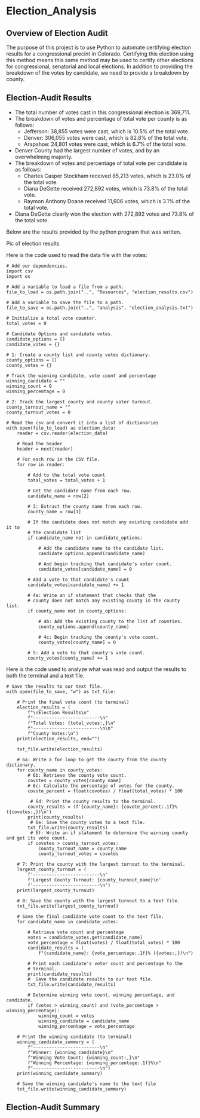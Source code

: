 # Election_Analysis

## Overview of Election Audit

The purpose of this project is to use Python to automate certifying election results for a congressional precint in Colorado.  Certifying this election using this method means this same method may be used to certify other elections for congressional, senatorial and local elections.  In addition to providing the breakdown of the votes by candidate, we need to provide a breakdown by county.

## Election-Audit Results

- The total number of votes cast in this congressional election is 369,711.
- The breakdown of votes and percentage of total vote per county is as follows:
  - Jefferson:  38,855 votes were cast, which is 10.5% of the total vote.
  - Denver:  306,055 votes were cast, which is 82.8% of the total vote.
  - Arapahoe:  24,801 votes were cast, which is 6.7% of the total vote.
- Denver County had the largest number of votes, and by an overwhelming majority.
- The breakdown of votes and percentage of total vote per candidate is as follows:
  - Charles Casper Stockham received 85,213 votes, which is 23.0% of the total vote.
  - Diana DeGette received 272,892 votes, which is 73.8% of the total vote.
  - Raymon Anthony Doane received 11,606 votes, which is 3.1% of the total vote.
- Diana DeGette clearly won the election with 272,892 votes and 73.8% of the total vote.

Below are the results provided by the python program that was written.

Pic of election results

Here is the code used to read the data file with the votes:
```
# Add our dependencies.
import csv
import os

# Add a variable to load a file from a path.
file_to_load = os.path.join("..", "Resources", "election_results.csv")

# Add a variable to save the file to a path.
file_to_save = os.path.join("..", "analysis", "election_analysis.txt")

# Initialize a total vote counter.
total_votes = 0

# Candidate Options and candidate votes.
candidate_options = []
candidate_votes = {}

# 1: Create a county list and county votes dictionary.
county_options = []
county_votes = {}

# Track the winning candidate, vote count and percentage
winning_candidate = ""
winning_count = 0
winning_percentage = 0

# 2: Track the largest county and county voter turnout.
county_turnout_name = ""
county_turnout_votes = 0

# Read the csv and convert it into a list of dictionaries
with open(file_to_load) as election_data:
    reader = csv.reader(election_data)

    # Read the header
    header = next(reader)

    # For each row in the CSV file.
    for row in reader:

        # Add to the total vote count
        total_votes = total_votes + 1

        # Get the candidate name from each row.
        candidate_name = row[2]

        # 3: Extract the county name from each row.
        county_name = row[1]

        # If the candidate does not match any existing candidate add it to
        # the candidate list
        if candidate_name not in candidate_options:

            # Add the candidate name to the candidate list.
            candidate_options.append(candidate_name)

            # And begin tracking that candidate's voter count.
            candidate_votes[candidate_name] = 0

        # Add a vote to that candidate's count
        candidate_votes[candidate_name] += 1

        # 4a: Write an if statement that checks that the
        # county does not match any existing county in the county list.
        if county_name not in county_options:

            # 4b: Add the existing county to the list of counties.
            county_options.append(county_name)

            # 4c: Begin tracking the county's vote count.
            county_votes[county_name] = 0

        # 5: Add a vote to that county's vote count.
        county_votes[county_name] += 1
```

Here is the code used to analyze what was read and output the results to both the terminal and a text file.
```
# Save the results to our text file.
with open(file_to_save, "w") as txt_file:

    # Print the final vote count (to terminal)
    election_results = (
        f"\nElection Results\n"
        f"-------------------------\n"
        f"Total Votes: {total_votes:,}\n"
        f"-------------------------\n\n"
        f"County Votes:\n")
    print(election_results, end="")

    txt_file.write(election_results)

    # 6a: Write a for loop to get the county from the county dictionary.
    for county_name in county_votes:
        # 6b: Retrieve the county vote count.
        covotes = county_votes[county_name]
        # 6c: Calculate the percentage of votes for the county.
        covote_percent = float(covotes) / float(total_votes) * 100

         # 6d: Print the county results to the terminal.
        county_results = (f'{county_name}: {covote_percent:.1f}% ({covotes:,})\n')
        print(county_results)
         # 6e: Save the county votes to a text file.
        txt_file.write(county_results)
         # 6f: Write an if statement to determine the winning county and get its vote count.
        if covotes > county_turnout_votes:
            county_turnout_name = county_name
            county_turnout_votes = covotes

    # 7: Print the county with the largest turnout to the terminal.
    largest_county_turnout = (
        f'-------------------------\n'
        f'Largest County Turnout: {county_turnout_name}\n'
        f'-------------------------\n')
    print(largest_county_turnout)

    # 8: Save the county with the largest turnout to a text file.
    txt_file.write(largest_county_turnout)

    # Save the final candidate vote count to the text file.
    for candidate_name in candidate_votes:

        # Retrieve vote count and percentage
        votes = candidate_votes.get(candidate_name)
        vote_percentage = float(votes) / float(total_votes) * 100
        candidate_results = (
            f"{candidate_name}: {vote_percentage:.1f}% ({votes:,})\n")

        # Print each candidate's voter count and percentage to the
        # terminal.
        print(candidate_results)
        #  Save the candidate results to our text file.
        txt_file.write(candidate_results)

        # Determine winning vote count, winning percentage, and candidate.
        if (votes > winning_count) and (vote_percentage > winning_percentage):
            winning_count = votes
            winning_candidate = candidate_name
            winning_percentage = vote_percentage

    # Print the winning candidate (to terminal)
    winning_candidate_summary = (
        f"-------------------------\n"
        f"Winner: {winning_candidate}\n"
        f"Winning Vote Count: {winning_count:,}\n"
        f"Winning Percentage: {winning_percentage:.1f}%\n"
        f"-------------------------\n")
    print(winning_candidate_summary)

    # Save the winning candidate's name to the text file
    txt_file.write(winning_candidate_summary)
```

## Election-Audit Summary